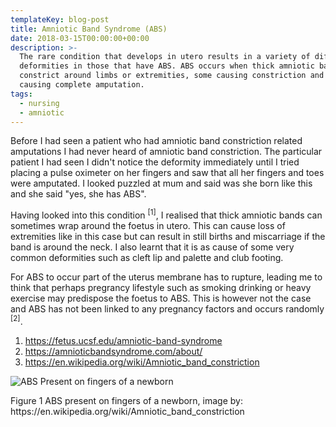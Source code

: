 ```yaml
---
templateKey: blog-post
title: Amniotic Band Syndrome (ABS)
date: 2018-03-15T00:00:00+00:00
description: >-
  The rare condition that develops in utero results in a variety of different
  deformities in those that have ABS. ABS occurs when thick amniotic bands
  constrict around limbs or extremities, some causing constriction and some
  causing complete amputation.
tags:
  - nursing
  - amniotic
---
```

<div class="blog__full-article">

<div class="blog__full-article-left">

Before I had seen a patient who had amniotic band constriction related amputations I had never heard of amniotic band constriction. The particular patient I had seen I didn't notice the deformity immediately until I tried placing a pulse oximeter on her fingers and saw that all her fingers and toes were amputated. I looked puzzled at mum and said was she born like this and she said "yes, she has ABS".

Having looked into this condition <sup>\[1]</sup>, I realised that thick amniotic bands can sometimes wrap around the foetus in utero. This can cause loss of extremities like in this case but can result in still births and miscarriage if the band is around the neck. I also learnt that it is as cause of some very common deformities such as cleft lip and palette and club footing.

For ABS to occur part of the uterus membrane has to rupture, leading me to think that perhaps pregrancy lifestyle such as smoking drinking or heavy exercise may predispose the foetus to ABS. This is however not the case and ABS has not been linked to any pregnancy factors and occurs randomly <sup>\[2]</sup>.

1. https://fetus.ucsf.edu/amniotic-band-syndrome
2. https://amnioticbandsyndrome.com/about/
3. https://en.wikipedia.org/wiki/Amniotic_band_constriction

</div>

<div class="blog__full-article-right">

<picture>

  ![ABS Present on fingers of a newborn](/img/abs__1.png "ABS Present on fingers of a newborn")

  <span class="blog__full-article-image-caption tertiary">
    Figure 1 ABS present on fingers of a newborn, image by: https://en.wikipedia.org/wiki/Amniotic_band_constriction
  </span>

</picture>

</div>

</div>
